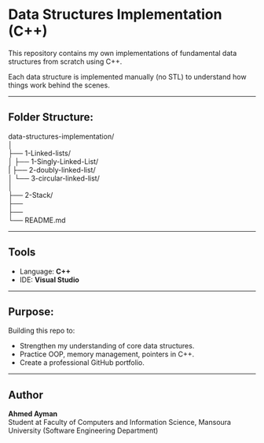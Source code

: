 # Data Structures Implementation (C++)

This repository contains my own implementations of fundamental data structures from scratch using C++.

Each data structure is implemented manually (no STL) to understand how things work behind the scenes.

---

## Folder Structure:

data-structures-implementation/ <br>
│<br>
├── 1-Linked-lists/<br>
│   ├── 1-Singly-Linked-List/<br>
|    ├── 2-doubly-linked-list/<br>
│   └── 3-circular-linked-list/<br>
│<br>
├── 2-Stack/<br>
├──<br>
├──<br>
└── README.md<br>


---

## Tools
- Language: **C++**
- IDE: **Visual Studio**

---

## Purpose:
Building this repo to:
- Strengthen my understanding of core data structures.
- Practice OOP, memory management, pointers in C++.
- Create a professional GitHub portfolio.

---

## Author
**Ahmed Ayman** <br>
Student at Faculty of Computers and Information Science, Mansoura University (Software Engineering Department)
